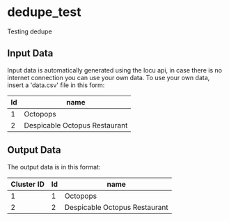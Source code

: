 dedupe_test
===========

Testing dedupe

Input Data
----------
Input data is automatically generated using the locu api, in case there is no internet connection you can use your own data.
To use your own data, insert a 'data.csv' file in this form:

| Id  |   name   |
| --- | -------- |
|  1  | Octopops |
|  2  | Despicable Octopus Restaurant |

Output Data
-----------
The output data is in this format:

| Cluster ID | Id |   name   |
| ---------- |--- | -------- |
|      1     | 1  | Octopops |
|      2     | 2  | Despicable Octopus Restaurant |
